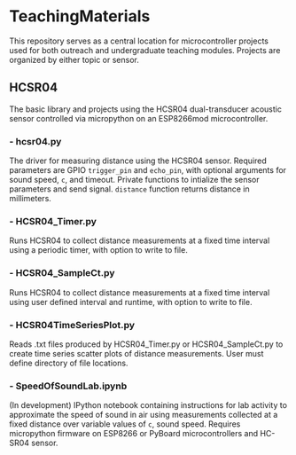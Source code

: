# TeachingMaterials

This repository serves as a central location for microcontroller projects used for both outreach and undergraduate teaching modules.  Projects are organized by either topic or sensor.

## HCSR04
The basic library and projects using the HCSR04 dual-transducer acoustic sensor controlled via micropython on an ESP8266mod microcontroller.

###  - hcsr04.py
The driver for measuring distance using the HCSR04 sensor.  Required parameters are GPIO `trigger_pin` and `echo_pin`, with optional arguments for sound speed, `c`, and timeout. Private functions to intialize the sensor parameters and send signal.  `distance` function returns distance in millimeters.

###  - HCSR04_Timer.py
Runs HCSR04 to collect distance measurements at a fixed time interval using a periodic timer, with option to write to file.

###  - HCSR04_SampleCt.py
Runs HCSR04 to collect distance measurements at a fixed time interval using user defined interval and runtime, with option to write to file.

###  - HCSR04TimeSeriesPlot.py
Reads .txt files produced by HCSR04_Timer.py or HCSR04_SampleCt.py to create time series scatter plots of distance measurements.  User must define directory of file locations.

###  - SpeedOfSoundLab.ipynb
(In development) IPython notebook containing instructions for lab activity to approximate the speed of sound in air using measurements collected at a fixed distance over variable values of `c`, sound speed.  Requires micropython firmware on ESP8266 or PyBoard microcontrollers and HC-SR04 sensor.
